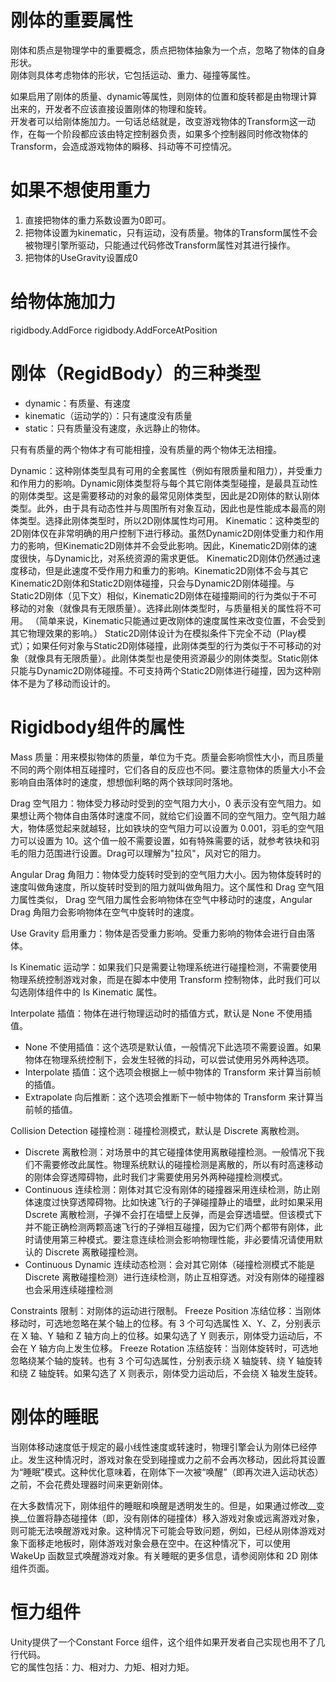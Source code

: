 # 刚体的重要属性
刚体和质点是物理学中的重要概念，质点把物体抽象为一个点，忽略了物体的自身形状。  
刚体则具体考虑物体的形状，它包括运动、重力、碰撞等属性。  

如果启用了刚体的质量、dynamic等属性，则刚体的位置和旋转都是由物理计算出来的，开发者不应该直接设置刚体的物理和旋转。  
开发者可以给刚体施加力。一句话总结就是，改变游戏物体的Transform这一动作，在每一个阶段都应该由特定控制器负责，如果多个控制器同时修改物体的Transform，会造成游戏物体的瞬移、抖动等不可控情况。    
# 如果不想使用重力
1. 直接把物体的重力系数设置为0即可。
2. 把物体设置为kinematic，只有运动，没有质量。物体的Transform属性不会被物理引擎所驱动，只能通过代码修改Transform属性对其进行操作。  
3. 把物体的UseGravity设置成0


# 给物体施加力
rigidbody.AddForce
rigidbody.AddForceAtPosition


# 刚体（RegidBody）的三种类型
- dynamic：有质量、有速度
- kinematic（运动学的）：只有速度没有质量
- static：只有质量没有速度，永远静止的物体。

只有有质量的两个物体才有可能相撞，没有质量的两个物体无法相撞。

Dynamic：这种刚体类型具有可用的全套属性（例如有限质量和阻力），并受重力和作用力的影响。Dynamic刚体类型将与每个其它刚体类型碰撞，是最具互动性的刚体类型。这是需要移动的对象的最常见刚体类型，因此是2D刚体的默认刚体类型。此外，由于具有动态性并与周围所有对象互动，因此也是性能成本最高的刚体类型。选择此刚体类型时，所以2D刚体属性均可用。
Kinematic：这种类型的2D刚体仅在非常明确的用户控制下进行移动。虽然Dynamic2D刚体受重力和作用力的影响，但Kinematic2D刚体并不会受此影响。因此，Kinematic2D刚体的速度很快，与Dynamic比，对系统资源的需求更低。
Kinematic2D刚体仍然通过速度移动，但是此速度不受作用力和重力的影响。Kinematic2D刚体不会与其它Kinematic2D刚体和Static2D刚体碰撞，只会与Dynamic2D刚体碰撞。与Static2D刚体（见下文）相似，Kinematic2D刚体在碰撞期间的行为类似于不可移动的对象（就像具有无限质量）。选择此刚体类型时，与质量相关的属性将不可用。
（简单来说，Kinematic只能通过更改刚体的速度属性来改变位置，不会受到其它物理效果的影响。）
Static2D刚体设计为在模拟条件下完全不动（Play模式）；如果任何对象与Static2D刚体碰撞，此刚体类型的行为类似于不可移动的对象（就像具有无限质量）。此刚体类型也是使用资源最少的刚体类型。Static刚体只能与Dynamic2D刚体碰撞。不可支持两个Static2D刚体进行碰撞，因为这种刚体不是为了移动而设计的。



# Rigidbody组件的属性
Mass 质量：用来模拟物体的质量，单位为千克。质量会影响惯性大小，而且质量不同的两个刚体相互碰撞时，它们各自的反应也不同。要注意物体的质量大小不会影响自由落体时的速度，想想伽利略的两个铁球同时落地。

Drag 空气阻力：物体受力移动时受到的空气阻力大小，0 表示没有空气阻力。如果想让两个物体自由落体时速度不同，就给它们设置不同的空气阻力。空气阻力越大，物体感觉起来就越轻，比如铁块的空气阻力可以设置为 0.001，羽毛的空气阻力可以设置为 10。这个值一般不需要设置，如有特殊需要的话，就参考铁块和羽毛的阻力范围进行设置。Drag可以理解为"拉风"，风对它的阻力。  

Angular Drag 角阻力：物体受力旋转时受到的空气阻力大小。因为物体旋转时的速度叫做角速度，所以旋转时受到的阻力就叫做角阻力。这个属性和 Drag 空气阻力属性类似， Drag 空气阻力属性会影响物体在空气中移动时的速度，Angular Drag 角阻力会影响物体在空气中旋转时的速度。

Use Gravity 启用重力：物体是否受重力影响。受重力影响的物体会进行自由落体。

Is Kinematic 运动学：如果我们只是需要让物理系统进行碰撞检测，不需要使用物理系统控制游戏对象，而是在脚本中使用 Transform 控制物体，此时我们可以勾选刚体组件中的 Is Kinematic 属性。

Interpolate 插值：物体在进行物理运动时的插值方式，默认是 None 不使用插值。
* None 不使用插值：这个选项是默认值，一般情况下此选项不需要设置。如果物体在物理系统控制下，会发生轻微的抖动，可以尝试使用另外两种选项。
* Interpolate 插值：这个选项会根据上一帧中物体的 Transform 来计算当前帧的插值。
* Extrapolate 向后推断：这个选项会推断下一帧中物体的 Transform 来计算当前帧的插值。

Collision Detection 碰撞检测：碰撞检测模式，默认是 Discrete 离散检测。
* Discrete 离散检测：对场景中的其它碰撞体使用离散碰撞检测。一般情况下我们不需要修改此属性。物理系统默认的碰撞检测是离散的，所以有时高速移动的刚体会穿透障碍物，此时我们才需要使用另外两种碰撞检测模式。
* Continuous 连续检测：刚体对其它没有刚体的碰撞器采用连续检测，防止刚体速度过快穿透障碍物。比如快速飞行的子弹碰撞静止的墙壁，此时如果采用 Dscrete 离散检测，子弹不会打在墙壁上反弹，而是会穿透墙壁。但该模式下并不能正确检测两颗高速飞行的子弹相互碰撞，因为它们两个都带有刚体，此时请使用第三种模式。要注意连续检测会影响物理性能，非必要情况请使用默认的 Discrete 离散碰撞检测。
* Continuous Dynamic 连续动态检测：会对其它刚体（碰撞检测模式不能是 Discrete 离散碰撞检测）进行连续检测，防止互相穿透。对没有刚体的碰撞器也会采用连续碰撞检测

Constraints 限制：对刚体的运动进行限制。
Freeze Position 冻结位移：当刚体移动时，可选地忽略在某个轴上的位移。有 3 个可勾选属性 X、Y、Z，分别表示在 X 轴、Y 轴和 Z 轴方向上的位移。如果勾选了 Y 则表示，刚体受力运动后，不会在 Y 轴方向上发生位移。
Freeze Rotation 冻结旋转：当刚体旋转时，可选地忽略绕某个轴的旋转。也有 3 个可勾选属性，分别表示绕 X 轴旋转、绕 Y 轴旋转和绕 Z 轴旋转。如果勾选了 X 则表示，刚体受力运动后，不会绕 X 轴发生旋转。

# 刚体的睡眠
当刚体移动速度低于规定的最小线性速度或转速时，物理引擎会认为刚体已经停止。发生这种情况时，游戏对象在受到碰撞或力之前不会再次移动，因此将其设置为“睡眠”模式。这种优化意味着，在刚体下一次被“唤醒”（即再次进入运动状态）之前，不会花费处理器时间来更新刚体。

在大多数情况下，刚体组件的睡眠和唤醒是透明发生的。但是，如果通过修改__变换__位置将静态碰撞体（即，没有刚体的碰撞体）移入游戏对象或远离游戏对象，则可能无法唤醒游戏对象。这种情况下可能会导致问题，例如，已经从刚体游戏对象下面移走地板时，刚体游戏对象会悬在空中。在这种情况下，可以使用 WakeUp 函数显式唤醒游戏对象。有关睡眠的更多信息，请参阅刚体和 2D 刚体组件页面。

# 恒力组件
Unity提供了一个Constant Force 组件，这个组件如果开发者自己实现也用不了几行代码。  
它的属性包括：力、相对力、力矩、相对力矩。  